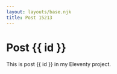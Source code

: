 ```yaml
---
layout: layouts/base.njk
title: Post 15213
---
```


# Post {{ id }}

This is post {{ id }} in my Eleventy project.
